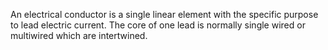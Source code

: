 An electrical conductor is a single linear element with the specific purpose to lead electric current. The core of one lead is normally single wired or multiwired which are intertwined.